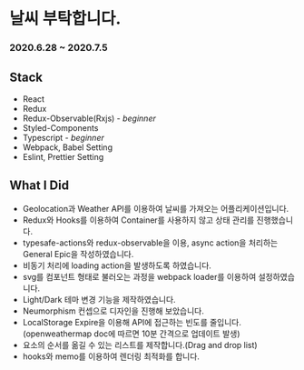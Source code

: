 # 날씨 부탁합니다.

### 2020.6.28 ~ 2020.7.5

## **Stack**

- React
- Redux
- Redux-Observable(Rxjs) - *beginner*
- Styled-Components
- Typescript - *beginner*
- Webpack, Babel Setting
- Eslint, Prettier Setting

## **What I Did**

- Geolocation과 Weather API를 이용하여 날씨를 가져오는 어플리케이션입니다.
- Redux와 Hooks를 이용하여 Container를 사용하지 않고 상태 관리를 진행했습니다.
- typesafe-actions와 redux-observable을 이용, async action을 처리하는 General Epic을 작성하였습니다.
- 비동기 처리에 loading action을 발생하도록 하였습니다.
- svg를 컴포넌트 형태로 불러오는 과정을 webpack loader를 이용하여 설정하였습니다.
- Light/Dark 테마 변경 기능을 제작하였습니다.
- Neumorphism 컨셉으로 디자인을 진행해 보았습니다.
- LocalStorage Expire을 이용해 API에 접근하는 빈도를 줄입니다.(openweathermap doc에 따르면 10분 간격으로  업데이트 발생)
- 요소의 순서를 옮길 수 있는 리스트를 제작합니다.(Drag and drop list)
- hooks와 memo를 이용하여 렌더링 최적화를 합니다.